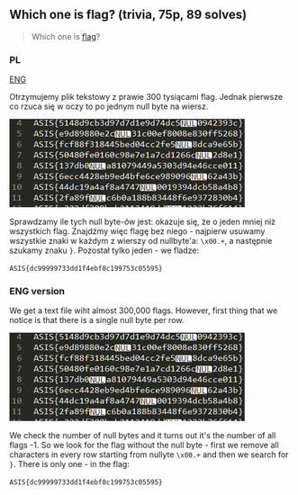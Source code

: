 ﻿## Which one is flag? (trivia, 75p, 89 solves)

> Which one is [flag](flagBag.zip)?

### PL
[ENG](#eng-version)

Otrzymujemy plik tekstowy z prawie 300 tysiącami flag. Jednak pierwsze co rzuca się w oczy to po jednym null byte na wiersz.

![](img1.png)

Sprawdzamy ile tych null byte-ów jest: okazuje się, że o jeden mniej niż wszystkich flag. Znajdźmy więc flagę bez niego - najpierw usuwamy wszystkie znaki w każdym z wierszy od nullbyte'a: `\x00.+`, a następnie szukamy znaku `}`. Pozostał tylko jeden - we fladze:

`ASIS{dc99999733dd1f4ebf8c199753c05595}`

### ENG version

We get a text file wiht almost 300,000 flags. However, first thing that we notice is that there is a single null byte per row.

![](img1.png)

We check the number of null bytes and it turns out it's the number of all flags -1. So we look for the flag without the null byte - first we remove all characters in every row starting from nullyte `\x00.+` and then we search for `}`. There is only one - in the flag:

`ASIS{dc99999733dd1f4ebf8c199753c05595}`